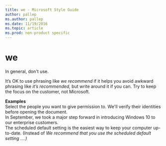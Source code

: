 ```yaml
---
title: we - Microsoft Style Guide
author: pallep
ms.author: pallep
ms.date: 11/19/2016
ms.topic: article
ms.prod: non-product specific
---
```


# we

In general, don't use. 

It’s OK to use phrasing like *we recommend* if it helps you avoid awkward phrasing like *it’s recommended,* but write around it if you can. Try to keep the focus on the customer, not Microsoft.

**Examples**  
Select the people you want to give permission to. We'll verify their identities before opening the document.   
In September, we took a major step forward in introducing Windows 10 to our enterprise customers.  
The scheduled default setting is the easiest way to keep your computer up-to-date. (Instead of *We recommend that you use the scheduled default setting ....)*
